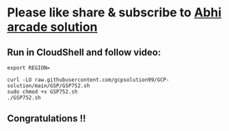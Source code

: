 # Please like share & subscribe to [Abhi arcade solution](http://www.youtube.com/@Abhi_Arcade_Solution)

## Run in CloudShell and follow video:

```
export REGION=
```

```
curl -LO raw.githubusercontent.com/gcpsolution99/GCP-solution/main/GSP/GSP752.sh
sudo chmod +x GSP752.sh
./GSP752.sh
```


## Congratulations !!
